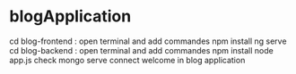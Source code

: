 # blogApplication
cd blog-frontend : open terminal and add commandes
npm install 
ng serve
cd blog-backend :  open terminal and add commandes 
npm install 
node app.js 
check mongo serve connect 
welcome in blog application 
